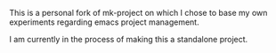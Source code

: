 This is a personal fork of mk-project on which I chose to base my own experiments
regarding emacs project management.

I am currently in the process of making this a standalone project.
